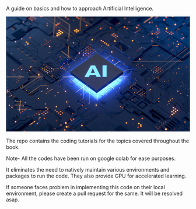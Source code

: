 
A guide on basics and how to approach Artificial Intelligence.

![AI](AI.jpg)

The repo contains the coding tutorials for the topics covered throughout the book.


Note- All the codes have been run on google colab for ease purposes. 

 It eliminates the need to natively maintain various environments and packages to run the code. They also provide GPU for accelerated learning.

 If someone faces problem in implementing this code on their local environment, please create a pull request for the same. It will be resolved asap.

